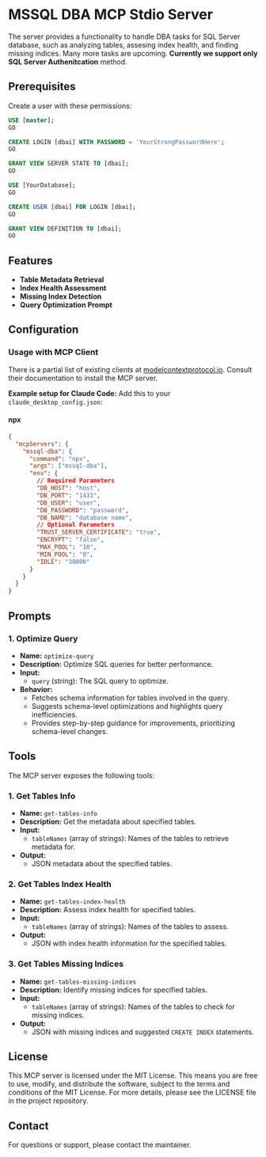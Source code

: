 # MSSQL DBA MCP Stdio Server

The server provides a functionality to handle DBA tasks for SQL Server database, such as analyzing tables, assesing index health, and finding missing indices. Many more tasks are upcoming. **Currently we support only SQL Server Authenitcation** method.

## Prerequisites
Create a user with these permissions:

```sql
USE [master];
GO

CREATE LOGIN [dbai] WITH PASSWORD = 'YourStrongPasswordHere';
GO

GRANT VIEW SERVER STATE TO [dbai];
GO

USE [YourDatabase];
GO

CREATE USER [dbai] FOR LOGIN [dbai];
GO

GRANT VIEW DEFINITION TO [dbai];
GO
```

## Features

- **Table Metadata Retrieval**
- **Index Health Assessment**
- **Missing Index Detection**
- **Query Optimization Prompt**

## Configuration

### Usage with MCP Client

There is a partial list of existing clients at [modelcontextprotocol.io](https://modelcontextprotocol.io/clients). Consult their documentation to install the MCP server.

**Example setup for Claude Code:** Add this to your `claude_desktop_config.json`:

#### npx

```json
{
  "mcpServers": {
    "mssql-dba": {
      "command": "npx",
      "args": ["mssql-dba"],
      "env": {
        // Required Parameters
        "DB_HOST": "host",
        "DB_PORT": "1433",
        "DB_USER": "user",
        "DB_PASSWORD": "password",
        "DB_NAME": "database name",
        // Optional Parameters
        "TRUST_SERVER_CERTIFICATE": "true",
        "ENCRYPT": "false",
        "MAX_POOL": "10",
        "MIN_POOL": "0",
        "IDLE": "30000"
      }
    }
  }
}
```

## Prompts

### 1. Optimize Query

- **Name:** `optimize-query`
- **Description:** Optimize SQL queries for better performance.
- **Input:**
  - `query` (string): The SQL query to optimize.
- **Behavior:**
  - Fetches schema information for tables involved in the query.
  - Suggests schema-level optimizations and highlights query inefficiencies.
  - Provides step-by-step guidance for improvements, prioritizing schema-level changes.

## Tools

The MCP server exposes the following tools:

### 1. Get Tables Info

- **Name:** `get-tables-info`
- **Description:** Get the metadata about specified tables.
- **Input:**
  - `tableNames` (array of strings): Names of the tables to retrieve metadata for.
- **Output:**
  - JSON metadata about the specified tables.

### 2. Get Tables Index Health

- **Name:** `get-tables-index-health`
- **Description:** Assess index health for specified tables.
- **Input:**
  - `tableNames` (array of strings): Names of the tables to assess.
- **Output:**
  - JSON with index health information for the specified tables.

### 3. Get Tables Missing Indices

- **Name:** `get-tables-missing-indices`
- **Description:** Identify missing indices for specified tables.
- **Input:**
  - `tableNames` (array of strings): Names of the tables to check for missing indices.
- **Output:**
  - JSON with missing indices and suggested `CREATE INDEX` statements.

## License

This MCP server is licensed under the MIT License. This means you are free to use, modify, and distribute the software, subject to the terms and conditions of the MIT License. For more details, please see the LICENSE file in the project repository.

## Contact

For questions or support, please contact the maintainer.
